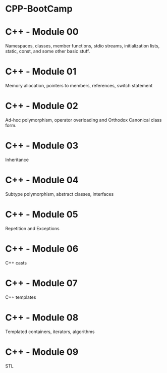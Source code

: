 # CPP-BootCamp

# C++ - Module 00
Namespaces, classes, member functions, stdio streams, initialization lists, static, const, and some other basic stuff.

# C++ - Module 01
Memory allocation, pointers to members, references, switch statement

# C++ - Module 02
Ad-hoc polymorphism, operator overloading and Orthodox Canonical class form.

# C++ - Module 03
Inheritance

# C++ - Module 04
Subtype polymorphism, abstract classes, interfaces

# C++ - Module 05
Repetition and Exceptions

# C++ - Module 06
C++ casts

# C++ - Module 07
C++ templates

# C++ - Module 08
Templated containers, iterators, algorithms

# C++ - Module 09
STL
